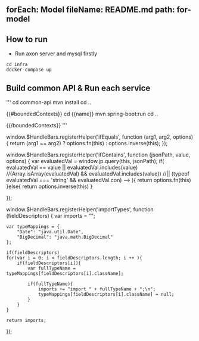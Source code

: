 
forEach: Model
fileName: README.md
path: for-model
---
## How to run

- Run axon server and mysql firstly

```
cd infra
docker-compose up
```

## Build common API & Run each service

'''
cd common-api
mvn install
cd ..

{{#boundedContexts}}
cd {{name}}
mvn spring-boot:run
cd ..

{{/boundedContexts}}
'''

<function>

window.$HandleBars.registerHelper('ifEquals', function (arg1, arg2, options) {
    return (arg1 == arg2) ? options.fn(this) : options.inverse(this);
});

window.$HandleBars.registerHelper('ifContains', function (jsonPath, value, options) {
    var evaluatedVal = window.jp.query(this, jsonPath);
    if( evaluatedVal == value || evaluatedVal.includes(value)
        //(Array.isArray(evaluatedVal) && evaluatedVal.includes(value))
        //|| (typeof evaluatedVal === 'string' && evaluatedVal.con)    -->
    ){
        return options.fn(this)
    }else{
        return options.inverse(this)
    }

});


window.$HandleBars.registerHelper('importTypes', function (fieldDescriptors) {
    var imports = "";

    var typeMappings = {
        "Date": "java.util.Date",
        "BigDecimal": "java.math.BigDecimal"
    };

    if(fieldDescriptors)
    for(var i = 0; i < fieldDescriptors.length; i ++ ){
        if(fieldDescriptors[i]){
            var fullTypeName = typeMappings[fieldDescriptors[i].className];

            if(fullTypeName){
                imports += "import " + fullTypeName + ";\n";
                typeMappings[fieldDescriptors[i].className] = null;
            }
        } 
    }

    return imports;
});


</function>